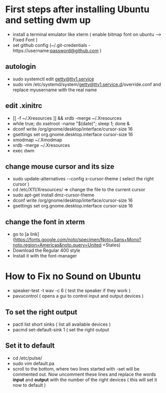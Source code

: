 # First steps after installing Ubuntu and setting dwm up
  * install a terminal emulator like xterm ( enable bitmap font on ubuntu --> Fixed Font )
  * set github config  (~/.git-credentials - https://username:password@github.com )

## autologin 
  * sudo systemctl edit getty@tty1.service
  * sudo vim /etc/systemd/system/getty@tty1.service.d/override.conf and replace myusername with the real name 


## edit .xinitrc
  * [[ -f ~/.Xresources ]] && xrdb -merge ~/.Xresources
  * while true; do xsetroot -name "$(date)"; sleep 1; done & 
  * dconf write /org/gnome/desktop/interface/cursor-size 16
  * gsettings set org.gnome.desktop.interface cursor-size 16
  * xmodmap ~/.Xmodmap
  * xrdb -merge ~/.Xresources
  * exec dwm

## change mouse cursor and its size 
  * sudo update-alternatives --config x-cursor-theme ( select the right cursor )
  * cd /etc/X11/Xresources/ => change the file to the current cursor 
  * sudo apt-get install dmz-cursor-theme
  * dconf write /org/gnome/desktop/interface/cursor-size 16
  * gsettings set org.gnome.desktop.interface cursor-size 16

## change the font in xterm
  * go to [a link](https://fonts.google.com/noto/specimen/Noto+Sans+Mono?noto.region=Americas&noto.query=United                   +States) 
  * Download the Regular 400 style
  * Install it with the font-manager


# How to Fix no Sound on Ubuntu 
  * speaker-test -t wav -c 6 ( test the speaker if they work )
  * pavucontrol ( opens a gui to control input and output devices )

## To set the right output  
  * pactl list short sinks ( list all available devices )
  * pacmd set-default-sink 1 ( set the right output

## Set it to default 
  * cd /etc/pulse/
  * sudo vim default.pa 
  * scroll to the bottom, where two lines started with -set will be commented out. Now uncomment these lines
    and replace the words **input** and **output** with the number of the right devices ( this will set it now to
    default )
